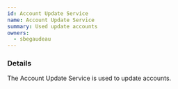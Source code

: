 ```yaml
---
id: Account Update Service
name: Account Update Service
summary: Used update accounts
owners:
  - sbegaudeau
---
```


### Details

The Account Update Service is used to update accounts.

<NodeGraph />